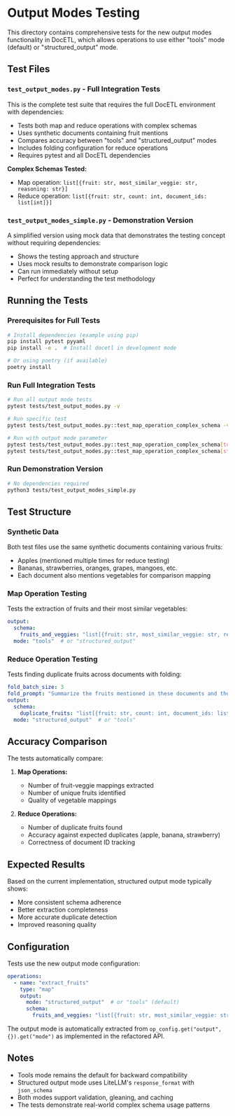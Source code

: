 # Output Modes Testing

This directory contains comprehensive tests for the new output modes functionality in DocETL, which allows operations to use either "tools" mode (default) or "structured_output" mode.

## Test Files

### `test_output_modes.py` - Full Integration Tests
This is the complete test suite that requires the full DocETL environment with dependencies:

- Tests both map and reduce operations with complex schemas
- Uses synthetic documents containing fruit mentions
- Compares accuracy between "tools" and "structured_output" modes
- Includes folding configuration for reduce operations
- Requires pytest and all DocETL dependencies

**Complex Schemas Tested:**
- Map operation: `list[{fruit: str, most_similar_veggie: str, reasoning: str}]`
- Reduce operation: `list[{fruit: str, count: int, document_ids: list[int]}]`

### `test_output_modes_simple.py` - Demonstration Version
A simplified version using mock data that demonstrates the testing concept without requiring dependencies:

- Shows the testing approach and structure
- Uses mock results to demonstrate comparison logic
- Can run immediately without setup
- Perfect for understanding the test methodology

## Running the Tests

### Prerequisites for Full Tests
```bash
# Install dependencies (example using pip)
pip install pytest pyyaml
pip install -e .  # Install docetl in development mode

# Or using poetry (if available)
poetry install
```

### Run Full Integration Tests
```bash
# Run all output mode tests
pytest tests/test_output_modes.py -v

# Run specific test
pytest tests/test_output_modes.py::test_map_operation_complex_schema -v

# Run with output mode parameter
pytest tests/test_output_modes.py::test_map_operation_complex_schema[tools] -v
pytest tests/test_output_modes.py::test_map_operation_complex_schema[structured_output] -v
```

### Run Demonstration Version
```bash
# No dependencies required
python3 tests/test_output_modes_simple.py
```

## Test Structure

### Synthetic Data
Both test files use the same synthetic documents containing various fruits:
- Apples (mentioned multiple times for reduce testing)
- Bananas, strawberries, oranges, grapes, mangoes, etc.
- Each document also mentions vegetables for comparison mapping

### Map Operation Testing
Tests the extraction of fruits and their most similar vegetables:
```yaml
output:
  schema:
    fruits_and_veggies: "list[{fruit: str, most_similar_veggie: str, reasoning: str}]"
  mode: "tools"  # or "structured_output"
```

### Reduce Operation Testing
Tests finding duplicate fruits across documents with folding:
```yaml
fold_batch_size: 3
fold_prompt: "Summarize the fruits mentioned in these documents and their counts..."
output:
  schema:
    duplicate_fruits: "list[{fruit: str, count: int, document_ids: list[int]}]"
  mode: "structured_output"  # or "tools"
```

## Accuracy Comparison

The tests automatically compare:

1. **Map Operations:**
   - Number of fruit-veggie mappings extracted
   - Number of unique fruits identified
   - Quality of vegetable mappings

2. **Reduce Operations:**
   - Number of duplicate fruits found
   - Accuracy against expected duplicates (apple, banana, strawberry)
   - Correctness of document ID tracking

## Expected Results

Based on the current implementation, structured output mode typically shows:
- More consistent schema adherence
- Better extraction completeness
- More accurate duplicate detection
- Improved reasoning quality

## Configuration

Tests use the new output mode configuration:
```yaml
operations:
  - name: "extract_fruits"
    type: "map"
    output:
      mode: "structured_output"  # or "tools" (default)
      schema:
        fruits_and_veggies: "list[{fruit: str, most_similar_veggie: str}]"
```

The output mode is automatically extracted from `op_config.get("output", {}).get("mode")` as implemented in the refactored API.

## Notes

- Tools mode remains the default for backward compatibility
- Structured output mode uses LiteLLM's `response_format` with `json_schema`
- Both modes support validation, gleaning, and caching
- The tests demonstrate real-world complex schema usage patterns